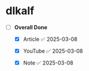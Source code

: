 # dlkalf

- [ ] **Overall Done**
  - [x] Article ✅ 2025-03-08
  - [x] YouTube ✅ 2025-03-08
  - [x] Note ✅ 2025-03-08



